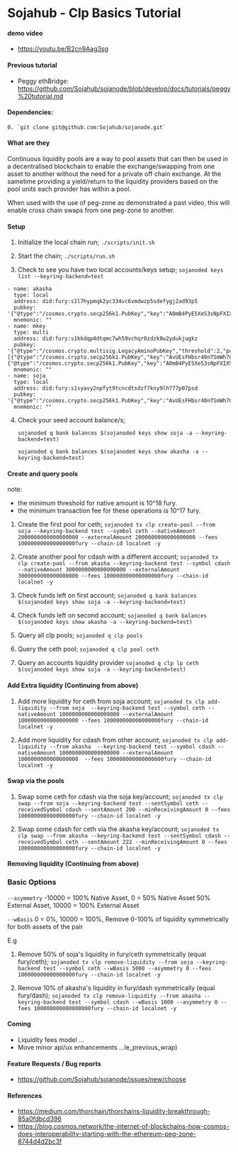 # Sojahub - Clp Basics Tutorial

#### demo video

* https://youtu.be/B2cn9Aag3sg

#### Previous tutorial 

* Peggy ethBridge: https://github.com/Sojahub/sojanode/blob/develop/docs/tutorials/peggy%20tutorial.md

#### Dependencies:

    0. `git clone git@github.com:Sojahub/sojanode.git`
        

#### What are they

Continuous liquidity pools are a way to pool assets that can then be used in a decentralised blockchain to enable the exchange/swapping from one asset to another without the need for a private off chain exchange. At the sametime providing a yield/return to the liquidity providers based on the pool units each provider has within a pool.

When used with the use of peg-zone as demonstrated a past video, this will enable cross chain swaps from one peg-zone to another. 

#### Setup 

1. Initialize the local chain run; `./scripts/init.sh`

2. Start the chain; `./scripts/run.sh`

3. Check to see you have two local accounts/keys setup; `sojanoded keys list --keyring-backend=test`

```
- name: akasha
  type: local
  address: did:fury:s1l7hypmqk2yc334vc6vmdwzp5sdefygj2ad93p5
  pubkey: '{"@type":"/cosmos.crypto.secp256k1.PubKey","key":"A0mB4PyE5XeS3sNpFXIX536INyNoJHkMu1DEQ8FgH8Mq"}'
  mnemonic: ""
- name: mkey
  type: multi
  address: did:fury:s1kkdqp4dtqmc7wh59vchqr0zdzk8w2ydukjugkz
  pubkey: '{"@type":"/cosmos.crypto.multisig.LegacyAminoPubKey","threshold":2,"public_keys":[{"@type":"/cosmos.crypto.secp256k1.PubKey","key":"AvUEsFHbsr40nTSmWh7CWYRZHGwf4cpRLtJlaRO4VAoq"},{"@type":"/cosmos.crypto.secp256k1.PubKey","key":"A0mB4PyE5XeS3sNpFXIX536INyNoJHkMu1DEQ8FgH8Mq"}]}'
  mnemonic: ""
- name: soja
  type: local
  address: did:fury:s1syavy2npfyt9tcncdtsdzf7kny9lh777p07psd
  pubkey: '{"@type":"/cosmos.crypto.secp256k1.PubKey","key":"AvUEsFHbsr40nTSmWh7CWYRZHGwf4cpRLtJlaRO4VAoq"}'
  mnemonic: ""
```

4. Check your seed account balance/s;

   `sojanoded q bank balances $(sojanoded keys show soja -a --keyring-backend=test)`
   
   `sojanoded q bank balances $(sojanoded keys show akasha -a --keyring-backend=test)`

#### Create and query pools

note: 
* the minimum threshold for native amount is 10^18 fury.
* the minimum transaction fee for these operations is 10^17 fury.

1. Create the first pool for ceth; 
`sojanoded tx clp create-pool --from soja --keyring-backend test --symbol ceth --nativeAmount 2000000000000000000 --externalAmount 2000000000000000000 --fees 100000000000000000fury --chain-id localnet -y`

2. Create another pool for cdash with a different account; 
`sojanoded tx clp create-pool --from akasha --keyring-backend test --symbol cdash --nativeAmount 3000000000000000000 --externalAmount 3000000000000000000 --fees 100000000000000000fury --chain-id localnet -y`

3. Check funds left on first account; `sojanoded q bank balances $(sojanoded keys show soja -a --keyring-backend=test)`

4. Check funds left on second account; `sojanoded q bank balances $(sojanoded keys show akasha -a --keyring-backend=test)`

5. Query all clp pools; `sojanoded q clp pools`

6. Query the ceth pool; `sojanoded q clp pool ceth`

7. Query an accounts liquidity provider `sojanoded q clp lp ceth $(sojanoded keys show soja -a --keyring-backend=test)`

#### Add Extra liquidity  (Continuing from above)

1. Add more liquidity for ceth from soja account; 
`sojanoded tx clp add-liquidity --from soja  --keyring-backend test --symbol ceth --nativeAmount 1000000000000000000 --externalAmount 1000000000000000000 --fees 100000000000000000fury --chain-id localnet -y`

2. Add more liquidity for cdash from other account; 
`sojanoded tx clp add-liquidity --from akasha  --keyring-backend test --symbol cdash --nativeAmount 1000000000000000000 --externalAmount 1000000000000000000  --fees 100000000000000000fury --chain-id localnet -y`

#### Swap via the pools 

1. Swap some ceth for cdash via the soja key/account; 
`sojanoded tx clp swap --from soja --keyring-backend test --sentSymbol ceth --receivedSymbol cdash --sentAmount 200 --minReceivingAmount 0 --fees 100000000000000000fury --chain-id localnet -y`

2. Swap some cdash for ceth via the akasha key/account;
`sojanoded tx clp swap --from akasha --keyring-backend test --sentSymbol cdash --receivedSymbol ceth --sentAmount 222 --minReceivingAmount 0 --fees 100000000000000000fury --chain-id localnet -y`

#### Removing liquidity (Continuing from above)

### Basic Options 
 
```--asymmetry```         -10000 = 100% Native Asset, 0 = 50% Native Asset 50% External Asset, 10000 = 100% External Asset

```--wBasis```            0 = 0%, 10000 = 100%, Remove 0-100% of liquidity symmetrically for both assets of the pair

E.g

1. Remove 50% of soja's liquidity in fury/ceth symmetrically (equal fury/ceth); 
`sojanoded tx clp remove-liquidity --from soja --keyring-backend test --symbol ceth --wBasis 5000 --asymmetry 0 --fees 100000000000000000fury --chain-id localnet -y`

2. Remove 10% of akasha's liquidity in fury/dash symmetrically (equal fury/dash);
`sojanoded tx clp remove-liquidity --from akasha --keyring-backend test --symbol cdash --wBasis 1000 --asymmetry 0 --fees 100000000000000000fury --chain-id localnet -y`

#### Coming  

* Liquidity fees model  ... 
* Move minor api/ux enhancements ...le_previous_wrap)

#### Feature Requests / Bug reports

* https://github.com/Sojahub/sojanode/issues/new/choose


#### References

   * https://medium.com/thorchain/thorchains-liquidity-breakthrough-85a0fdbcd396
   * https://blog.cosmos.network/the-internet-of-blockchains-how-cosmos-does-interoperability-starting-with-the-ethereum-peg-zone-8744d4d2bc3f
